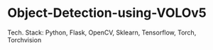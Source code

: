 # Object-Detection-using-VOLOv5
Tech. Stack: Python, Flask, OpenCV, Sklearn, Tensorflow, Torch, Torchvision
